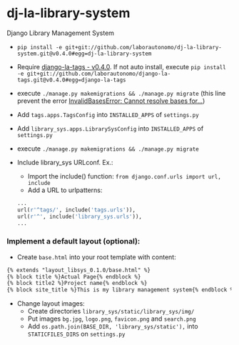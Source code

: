 # dj-la-library-system
Django Library Management System

- `pip install -e git+git://github.com/laborautonomo/dj-la-library-system.git@v0.4.0#egg=dj-la-library-system`
- Require [django-la-tags - v0.4.0](https://github.com/laborautonomo/django-la-tags/tree/v0.4.0). If not auto install, execute `pip install -e git+git://github.com/laborautonomo/django-la-tags.git@v0.4.0#egg=django-la-tags`
- execute `./manage.py makemigrations && ./manage.py migrate` (this line prevent the error [InvalidBasesError: Cannot resolve bases for...](http://stackoverflow.com/questions/30267237/invalidbaseserror-cannot-resolve-bases-for-modelstate-users-groupproxy))
- Add `tags.apps.TagsConfig` into `INSTALLED_APPS` of `settings.py` 
- Add `library_sys.apps.LibrarySysConfig` into `INSTALLED_APPS` of `settings.py` 
- execute `./manage.py makemigrations && ./manage.py migrate` 
- Include library_sys URLconf. Ex.: 
    - Import the include() function: `from django.conf.urls import url, include` 
    - Add a URL to urlpatterns:
    
    ``` python
    ...
    url(r'^tags/', include('tags.urls')),
    url(r'^', include('library_sys.urls')),
    ...
    ```

### Implement a default layout (optional): 
- Create `base.html` into your root template with content:
``` html
{% extends "layout_libsys_0.1.0/base.html" %}
{% block title %}Actual Page{% endblock %}
{% block title2 %}Project name{% endblock %}
{% block site_title %}This is my library management system{% endblock %}
```
- Change layout images:
    - Create directories `library_sys/static/library_sys/img/`
    - Put images `bg.jpg`, `logo.png`, `favicon.png` and `search.png`
    - Add `os.path.join(BASE_DIR, 'library_sys/static'),` into `STATICFILES_DIRS` on `settings.py`
